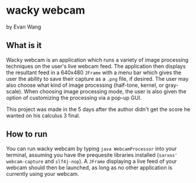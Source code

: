 # wacky webcam
by Evan Wang

## What is it
Wacky webcam is an application which runs a variety of image processing techniques on the user's live webcam feed. The application then displays the resultant feed in a 640x480 `JFrame` with a menu bar which gives the user the ability to save their capture as a `.png` file, if desired. The user may also choose what kind of image processing (half-tone, kernel, or gray-scale). When choosing image processing mode, the user is also given the option of customizing the processing via a pop-up GUI.

This project was made in the 5 days after the author didn't get the score he wanted on his calculus 3 final.

## How to run
You can run wacky webcam by typing `java WebcamProcessor` into your terminal, assuming you have the prequesite libraries installed (`sarxos' webcam-capture` and `slf4j-nop`). A `JFrame` displaying a live feed of your webcam should then be launched, as long as no other application is currently using your webcam.
